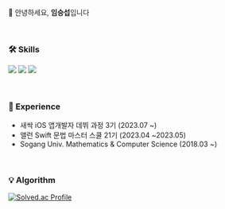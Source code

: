 👋 안녕하세요, **임승섭**입니다 

<br>

### 🛠️ Skills

<img src="https://img.shields.io/badge/C-A8B9CC?style=for-the-badge&logo=c&logoColor=white"> <img src="https://img.shields.io/badge/C++-00599C?style=for-the-badge&logo=cplusplus&logoColor=white"> <img src="https://img.shields.io/badge/Swift-F05138?style=for-the-badge&logo=swift&logoColor=white">

<br>

### 📖 Experience
- 새싹 iOS 앱개발자 데뷔 과정 3기 (2023.07 ~)
- 앨런 Swift 문법 마스터 스쿨 21기 (2023.04 ~2023.05)
- Sogang Univ. Mathematics & Computer Science (2018.03 ~)

<br>

### 💡 Algorithm
[![Solved.ac Profile](http://mazassumnida.wtf/api/v2/generate_badge?boj=limss9076)](https://solved.ac/limss9076/)
